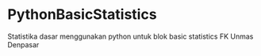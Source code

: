 # PythonBasicStatistics
Statistika dasar menggunakan python untuk blok basic statistics FK Unmas Denpasar

